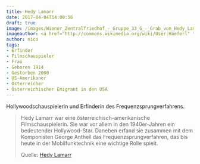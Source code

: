 ```yaml
---
title: Hedy Lamarr
date: 2017-04-04T14:00:56
draft: true
image: /images/Wiener_Zentralfriedhof_-_Gruppe_33_G_-_Grab_von_Hedy_Lamarr.jpg
imageauthor: <a href="http://commons.wikimedia.org/wiki/User:Haeferl" title="User:Haeferl">Haeferl</a>
author: nico
tags: 
- Erfinder
- Filmschauspieler
- Frau
- Geboren 1914
- Gestorben 2000
- US-Amerikaner
- Österreicher
- Österreichischer Emigrant in den USA
---
```


Hollywoodschauspielerin und Erfinderin des Frequenzsprungverfahrens.

> Hedy Lamarr war eine österreichisch-amerikanische Filmschauspielerin. Sie war vor allem in den 1940er-Jahren ein bedeutender Hollywood-Star. Daneben erfand sie zusammen mit dem Komponisten George Antheil das Frequenzsprungverfahren, das bis heute in der Mobilfunktechnik eine wichtige Rolle spielt.
>
> Quelle: [Hedy Lamarr](https://de.wikipedia.org/wiki/Hedy_Lamarr)
